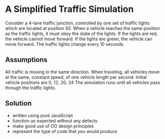 # A Simplified Traffic Simulation

Consider a 4-lane traffic junction, controlled by one set of traffic
lights which are located at position 50. When a vehicle reaches the
same position as the traffic lights, it must obey the state of the
lights. If the lights are red, the vehicle cannot move forward. If
the lights are green, the vehicle can move forward. The traffic
lights change every 10 seconds.
 
## Assumptions
 
All traffic is moving in the same direction.
When traveling, all vehicles move at the same, constant speed, of one
vehicle length per second.
Initial vehicle positions are 0, 12, 20, 24 The simulation runs until
all vehicles pass through the traffic lights.

## Solution

- written using pure JavaScript
- function as expected without any defects
- make good use of OO design principles
- represent the type of code that you would produce
